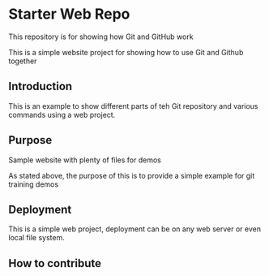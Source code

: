 # Starter Web Repo

This repository is for showing how Git and GitHub work

This is a simple website project for showing how to use Git and Github together

## Introduction

This is an example to show different parts of teh Git repository and various commands using a web project.

## Purpose

Sample website with plenty of files for demos

As stated above, the purpose of this is to provide a simple example for git training demos

## Deployment

This is a simple web project, deployment can be on any web server or even local file system.

## How to contribute
